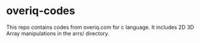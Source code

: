 # overiq-codes
This repo contains codes from overiq.com for c language.
It includes 2D 3D Array manipulations in the arrs/ directory.
